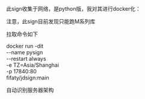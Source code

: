 此sign收集于网络，是python版，我对其进行docker化：

注意，此sign目前发现只能跑M系列库

拉取命令如下

docker run -dit  \
--name pysign \
--restart always \
-e TZ=Asia/Shanghai \
-p 17840:80 \
fifaty/jdsign:main

自动识别服务器架构


